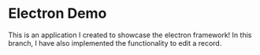 # Electron Demo
This is an application I created to showcase the electron framework!
In this branch, I have also implemented the functionality to edit a record.
